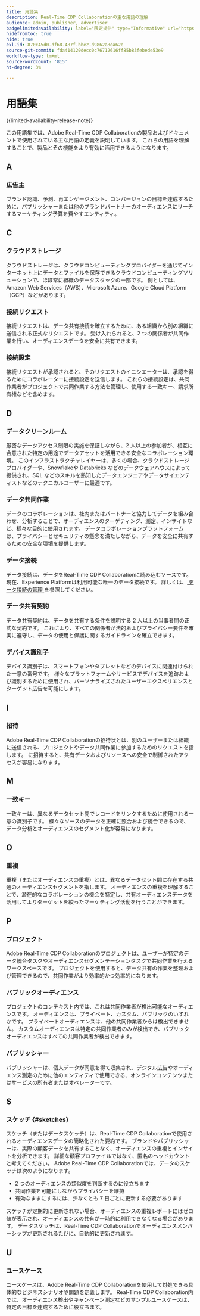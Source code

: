 ```yaml
---
title: 用語集
description: Real-Time CDP Collaborationの主な用語の理解
audience: admin, publisher, advertiser
badgelimitedavailability: label="限定提供" type="Informative" url="https://helpx.adobe.com/legal/product-descriptions/real-time-customer-data-platform-collaboration.html newtab=true"
hidefromtoc: true
hide: true
exl-id: 870c45d0-df68-487f-bbe2-d9862a8ea62e
source-git-commit: fda414120decc0c76712616ff85b83febede53e9
workflow-type: tm+mt
source-wordcount: '815'
ht-degree: 3%

---
```


# 用語集

{{limited-availability-release-note}}

この用語集では、Adobe Real-Time CDP Collaborationの製品およびドキュメントで使用されている主な用語の定義を説明しています。 これらの用語を理解することで、製品とその機能をより有効に活用できるようになります。

## A

### 広告主

ブランド認識、予測、再エンゲージメント、コンバージョンの目標を達成するために、パブリッシャーまたは他のブランドパートナーのオーディエンスにリーチするマーケティング予算を費やすエンティティ。

## C

### クラウドストレージ

クラウドストレージは、クラウドコンピューティングプロバイダーを通じてインターネット上にデータとファイルを保存できるクラウドコンピューティングソリューションで、ほぼ常に組織のデータスタックの一部です。 例としては、Amazon Web Services（AWS）、Microsoft Azure、Google Cloud Platform （GCP）などがあります。

### 接続リクエスト

接続リクエストは、データ共有接続を確立するために、ある組織から別の組織に送信される正式なリクエストです。 受け入れられると、2 つの関係者が共同作業を行い、オーディエンスデータを安全に共有できます。

### 接続設定

接続リクエストが承認されると、そのリクエストのイニシエーターは、承認を得るためにコラボレーターに接続設定を送信します。 これらの接続設定は、共同作業者がプロジェクトで共同作業する方法を管理し、使用する一致キー、請求所有権などを含めます。

<!--

### Crosswalk

An identity crosswalk is a tool used to connect different identifiers across datasets to enrich your audience data with additional attributes or dimensions. It creates a bridge between different data points, allowing for a more comprehensive and cohesive view of the data.

-->

## D

### データクリーンルーム

厳密なデータアクセス制限の実施を保証しながら、2 人以上の参加者が、相互に合意された特定の用途でデータアセットを活用できる安全なコラボレーション環境。 このインフラストラクチャレイヤーは、多くの場合、クラウドストレージプロバイダーや、Snowflakeや Databricks などのデータウェアハウスによって提供され、SQL などのスキルを熟知したデータエンジニアやデータサイエンティストなどのテクニカルユーザーに最適です。

### データ共同作業

データのコラボレーションは、社内またはパートナーと協力してデータを組み合わせ、分析することで、オーディエンスのターゲティング、測定、インサイトなど、様々な目的に使用されます。 データコラボレーションプラットフォームは、プライバシーとセキュリティの懸念を満たしながら、データを安全に共有するための安全な環境を提供します。

### データ接続

データ接続は、データをReal-Time CDP Collaborationに読み込むソースです。 現在、Experience Platformは利用可能な唯一のデータ接続です。 詳しくは、[ データ接続の管理 ](/help/guide/setup/manage-data-connection.md) を参照してください。

### データ共有契約

データ共有契約は、データを共有する条件を説明する 2 人以上の当事者間の正式な契約です。 これにより、すべての関係者が法的およびプライバシー要件を確実に遵守し、データの使用と保護に関するガイドラインを確立できます。

### デバイス識別子

デバイス識別子は、スマートフォンやタブレットなどのデバイスに関連付けられた一意の番号です。 様々なプラットフォームやサービスでデバイスを追跡および識別するために使用され、パーソナライズされたユーザーエクスペリエンスとターゲット広告を可能にします。

## I

### 招待

Adobe Real-Time CDP Collaborationの招待状とは、別のユーザーまたは組織に送信される、プロジェクトやデータ共同作業に参加するためのリクエストを指します。 に招待すると、共有データおよびリソースへの安全で制御されたアクセスが容易になります。

<!--

## J

### Join key

In the context of identity crosswalks, a join key is a unique identifier used to match and link different identifiers across datasets, enabling the integration and unification of audience data from various sources. For example, a hashed email (HEM) can be a join key.

-->

## M

### 一致キー

一致キーは、異なるデータセット間でレコードをリンクするために使用される一意の識別子です。 様々なソースのデータを正確に照合および統合できるので、データ分析とオーディエンスのセグメント化が容易になります。

## O

### 重複

重複（またはオーディエンスの重複）とは、異なるデータセット間に存在する共通のオーディエンスセグメントを指します。 オーディエンスの重複を理解することで、潜在的なコラボレーションの機会を特定し、共有オーディエンスデータを活用してよりターゲットを絞ったマーケティング活動を行うことができます。

## P

### プロジェクト

Adobe Real-Time CDP Collaborationのプロジェクトは、ユーザーが特定のデータ統合タスクやオーディエンスセグメンテーションタスクで共同作業を行えるワークスペースです。 プロジェクトを使用すると、データ共有の作業を整理および管理できるので、共同作業がより効率的かつ効率的になります。

### パブリックオーディエンス

プロジェクトのコンテキスト内では、これは共同作業者が検出可能なオーディエンスです。 オーディエンスは、プライベート、カスタム、パブリックのいずれかです。 プライベートオーディエンスは、他の共同作業者からは検出できません。 カスタムオーディエンスは特定の共同作業者のみが検出でき、パブリックオーディエンスはすべての共同作業者が検出できます。

### パブリッシャー

パブリッシャーは、個人データが同意を得て収集され、デジタル広告やオーディエンス測定のために他のエンティティで使用できる、オンラインコンテンツまたはサービスの所有者またはオペレーターです。

## S

### スケッチ {#sketches}

スケッチ（またはデータスケッチ）は、Real-Time CDP Collaborationで使用されるオーディエンスデータの簡略化された要約です。 ブランドやパブリッシャーは、実際の顧客データを共有することなく、オーディエンスの重複とインサイトを分析できます。 詳細な顧客プロファイルではなく、匿名のヘッドカウントと考えてください。
Adobe Real-Time CDP Collaborationでは、データのスケッチは次のようになります。

* 2 つのオーディエンスの類似度を判断するのに役立ちます
* 共同作業を可能にしながらプライバシーを維持
* 有効なままにするには、少なくとも 7 日ごとに更新する必要があります

スケッチが定期的に更新されない場合、オーディエンスの重複レポートにはゼロ値が表示され、オーディエンスの共有が一時的に利用できなくなる場合があります。 データスケッチは、Real-Time CDP Collaborationでオーディエンスメンバーシップが更新されるたびに、自動的に更新されます。

## U

### ユースケース

ユースケースは、Adobe Real-Time CDP Collaborationを使用して対処できる具体的なビジネスシナリオや問題を定義します。 Real-Time CDP Collaboration内では、オーディエンス検出やキャンペーン測定などのサンプルユースケースは、特定の目標を達成するために役立ちます。

